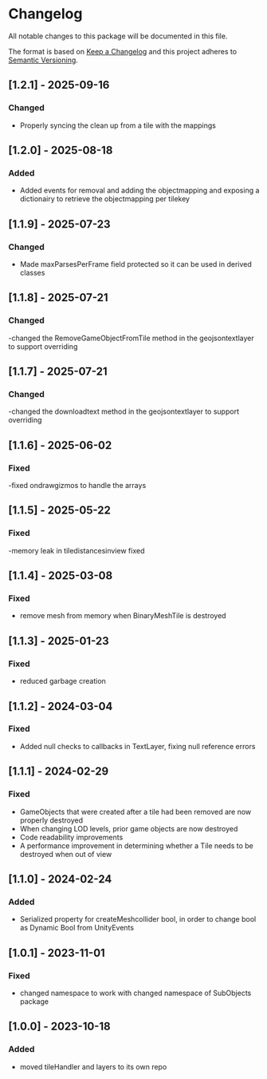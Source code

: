 # Changelog

All notable changes to this package will be documented in this file.

The format is based on [Keep a Changelog](http://keepachangelog.com/en/1.0.0/)
and this project adheres to [Semantic Versioning](http://semver.org/spec/v2.0.0.html).

## [1.2.1] - 2025-09-16
### Changed
- Properly syncing the clean up from a tile with the mappings

## [1.2.0] - 2025-08-18
### Added
- Added events for removal and adding the objectmapping and exposing a dictionairy to retrieve the objectmapping per tilekey

## [1.1.9] - 2025-07-23
### Changed
- Made maxParsesPerFrame field protected so it can be used in derived classes

## [1.1.8] - 2025-07-21
### Changed
-changed the RemoveGameObjectFromTile method in the geojsontextlayer to support overriding

## [1.1.7] - 2025-07-21
### Changed
-changed the downloadtext method in the geojsontextlayer to support overriding

## [1.1.6] - 2025-06-02
### Fixed
-fixed ondrawgizmos to handle the arrays

## [1.1.5] - 2025-05-22
### Fixed
-memory leak in tiledistancesinview fixed

## [1.1.4] - 2025-03-08
### Fixed
- remove mesh from memory when BinaryMeshTile is destroyed

## [1.1.3] - 2025-01-23

### Fixed

- reduced garbage creation

## [1.1.2] - 2024-03-04

### Fixed

- Added null checks to callbacks in TextLayer, fixing null reference errors

## [1.1.1] - 2024-02-29

### Fixed

- GameObjects that were created after a tile had been removed are now properly destroyed
- When changing LOD levels, prior game objects are now destroyed
- Code readability improvements
- A performance improvement in determining whether a Tile needs to be destroyed when out of view

## [1.1.0] - 2024-02-24

### Added

- Serialized property for createMeshcollider bool, in order to change bool as Dynamic Bool from UnityEvents

## [1.0.1] - 2023-11-01

### Fixed

- changed namespace to work with changed namespace of SubObjects package

## [1.0.0] - 2023-10-18

### Added

- moved tileHandler and layers to its own repo

